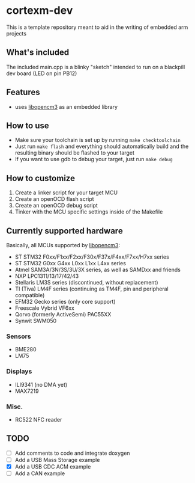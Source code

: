 # cortexm-dev
This is a template repository meant to aid in the writing of embedded arm projects
## What's included
The included main.cpp is a blinky "sketch" intended to run on a blackpill dev board (LED on pin PB12)
## Features
* uses [libopencm3](https://github.com/libopencm3/libopencm3) as an embedded library
## How to use
* Make sure your toolchain is set up by running `make checktoolchain`
* Just run `make flash` and everything should automatically build and the resulting binary should be flashed to your target
* If you want to use gdb to debug your target, just run `make debug`
## How to customize
1. Create a linker script for your target MCU
2. Create an openOCD flash script
3. Create an openOCD debug script
4. Tinker with the MCU specific settings inside of the Makefile

## Currently supported hardware
Basically, all MCUs supported by [libopencm3](https://github.com/libopencm3/libopencm3):

- ST STM32 F0xx/F1xx/F2xx/F30x/F37x/F4xx/F7xx/H7xx series
- ST STM32 G0xx G4xx L0xx L1xx L4xx series
- Atmel SAM3A/3N/3S/3U/3X series, as well as SAMDxx and friends
- NXP LPC1311/13/17/42/43
- Stellaris LM3S series (discontinued, without replacement)
- TI (Tiva) LM4F series (continuing as TM4F, pin and peripheral compatible)
- EFM32 Gecko series (only core support)
- Freescale Vybrid VF6xx
- Qorvo (formerly ActiveSemi) PAC55XX
- Synwit SWM050
### Sensors
- BME280
- LM75
### Displays
- ILI9341 (no DMA yet)
- MAX7219
### Misc.
- RC522 NFC reader

## TODO
- [ ] Add comments to code and integrate doxygen
- [ ] Add a USB Mass Storage example
- [X] Add a USB CDC ACM example
- [ ] Add a CAN example
